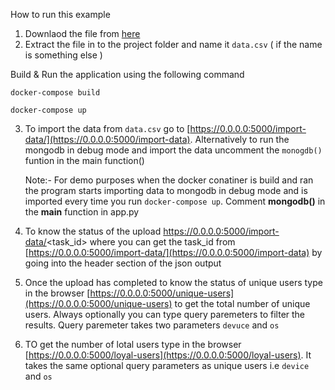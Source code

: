 How to run this example

1. Downlaod the file from [here](https://drive.google.com/open?id=0B0cMxo7fjtlYN0hYSk8tLVpycDQ) 
2. Extract the file in to the project folder and name it `data.csv` ( if the name is something else )

Build & Run the application using the following command
````
docker-compose build
````
````
docker-compose up
```` 
3. To  import the data from `data.csv` go to [https://0.0.0.0:5000/import-data/](https://0.0.0.0:5000/import-data). Alternatively to run the mongodb in debug mode and import the data uncomment the `monogdb()` funtion in the main function()
   
   
   Note:- For demo purposes when the docker conatiner is build and ran the program starts importing data to mongodb in debug mode and is imported every time you run `docker-compose up`. Comment __mongodb()__ in the __main__ function in app.py
2. To know the status of the upload https://0.0.0.0:5000/import-data/<task_id> where you can get the task_id from [https://0.0.0.0:5000/import-data/](https://0.0.0.0:5000/import-data) by going into the header section of the json output
3. Once the upload has completed to know the status of unique users type in the browser [https://0.0.0.0:5000/unique-users](https://0.0.0.0:5000/unique-users) to get the total number of unique users. Always optionally you can type query paremeters to filter the results. Query paremeter takes two parameters `devuce` and `os`
4. TO get the number of lotal users type in the browser [https://0.0.0.0:5000/loyal-users](https://0.0.0.0:5000/loyal-users). It takes the same optional query parameters as unique users i.e `device` and `os`
